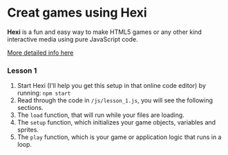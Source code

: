 Creat games using Hexi
====

**Hexi** is a fun and easy way to make HTML5 games or any other
kind interactive media using pure JavaScript code.

[More detailed info here](https://github.com/kittykatattack/hexi)

### Lesson 1

1. Start Hexi (I'll help you get this setup in that online code editor) by running: `npm start`
1. Read through the code in `/js/lesson_1.js`, you will see the following sections.
1. The `load` function, that will run while your files are loading.
1. The `setup` function, which initializes your game objects, variables and sprites.
1. The `play` function, which is your game or application logic that runs in a loop.
